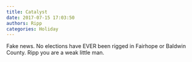 ```yaml
---
title: Catalyst
date: 2017-07-15 17:03:50
authors: Ripp
categories: Holiday
---
```


 Fake news. No elections have EVER been rigged in Fairhope or Baldwin County. Ripp you are a weak little man.